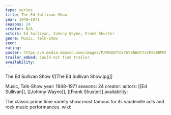 ```yaml
---
type: series
title: The Ed Sullivan Show
year: 1948–1971
seasons: 24
creator: N/A
actors: Ed Sullivan, Johnny Wayne, Frank Shuster
genre: Music, Talk-Show
seen:
rating: 
poster: https://m.media-amazon.com/images/M/MV5BYTdiYWVkNWQtYzVhYS00MWNkLTlhMTItMjI2YmFjNzkyYjU3XkEyXkFqcGdeQXVyMTA5OTYxNTk4._V1_SX300.jpg
trailer_embed: Could not find trailer.
availability:
---
```

The Ed Sullivan Show
![[The Ed Sullivan Show.jpg]]

Music, Talk-Show
year: 1948–1971
seasons: 24
creator: 
actors: [[Ed Sullivan]], [[Johnny Wayne]], [[Frank Shuster]]
availability:

The classic prime time variety show most famous for its vaudeville acts and rock music performances.
wiki: 


